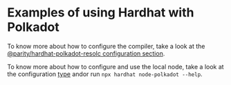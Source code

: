 # Examples of using Hardhat with Polkadot

To know more about how to configure the compiler, take a look at the [@parity/hardhat-polkadot-resolc configuration section](https://github.com/paritytech/hardhat-polkadot/tree/main/packages/hardhat-polkadot-resolc#configuration).

To know more about how to configure and use the local node, take a look at the configuration
[type](/packages/hardhat-polkadot-node/src/types.ts) andor run  `npx hardhat node-polkadot --help`.
